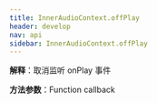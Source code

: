 ```yaml
---
title: InnerAudioContext.offPlay
header: develop
nav: api
sidebar: InnerAudioContext.offPlay
---
```



**解释**：取消监听 onPlay 事件

**方法参数**：Function callback

